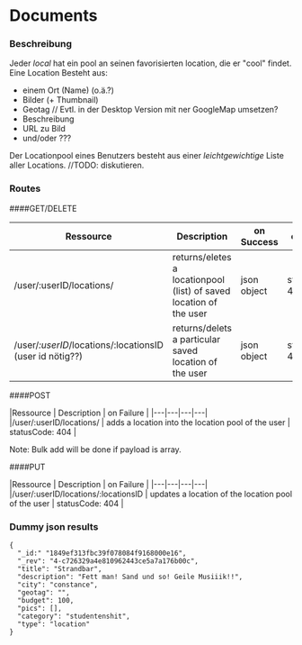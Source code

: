 # Documents

### Beschreibung
Jeder _local_ hat ein pool an seinen favorisierten location, die er "cool" findet. Eine Location Besteht aus:
 - einem Ort (Name) (o.ä.?)
 - Bilder (+ Thumbnail)
 - Geotag  // Evtl. in der Desktop Version mit ner GoogleMap umsetzen?
 - Beschreibung 
 - URL zu Bild
 - und/oder ???

Der Locationpool eines Benutzers besteht aus einer _leichtgewichtige_ Liste aller Locations. //TODO: diskutieren.


### Routes
####GET/DELETE

|Ressource   | Description  |  on Success | on Failure |
|---|---|---|---|
|/user/:userID/locations/  | returns/eletes a locationpool (list) of saved location of the user   | json object | statusCode: 404 |
|/user/*:userID*/locations/:locationsID (user id nötig??) | returns/delets a particular saved location of the user | json object | statusCode: 404 |

####POST

|Ressource   | Description  | on Failure |
|---|---|---|---|
|/user/:userID/locations/  | adds a location into the location pool of the user   |  statusCode: 404 |

Note: Bulk add will be done if payload is array.

####PUT


|Ressource   | Description  | on Failure |
|---|---|---|---|
|/user/:userID/locations/:locationsID  | updates a location of the location pool of the user   |  statusCode: 404 |



### Dummy json results

```
{
  "_id:" "1849ef313fbc39f078084f9168000e16",
  "_rev": "4-c726329a4e810962443ce5a7a176b00c",
  "title": "Strandbar",
  "description": "Fett man! Sand und so! Geile Musiiik!!",
  "city": "constance",
  "geotag": "",
  "budget": 100,
  "pics": [],
  "category": "studentenshit",
  "type": "location"
}
```
